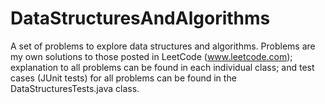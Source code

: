 # DataStructuresAndAlgorithms
A set of problems to explore data structures and algorithms. Problems are my own solutions to those posted in LeetCode (www.leetcode.com); explanation to all problems can be found in each individual class; and test cases (JUnit tests) for all problems can be found in the DataStructuresTests.java class.
